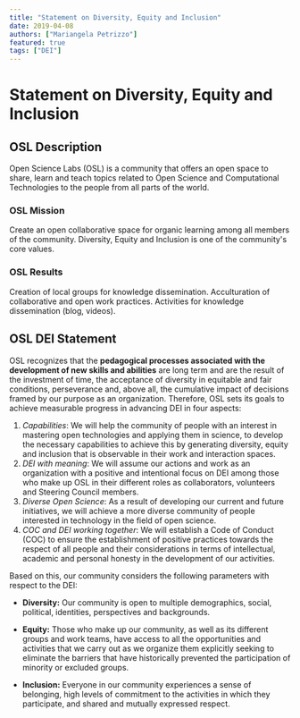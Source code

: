 ```yaml
---
title: "Statement on Diversity, Equity and Inclusion"
date: 2019-04-08
authors: ["Mariangela Petrizzo"]
featured: true
tags: ["DEI"]
---
```


# Statement on Diversity, Equity and Inclusion

## OSL Description

Open Science Labs (OSL) is a community that offers an open space to share, learn
and teach topics related to Open Science and Computational Technologies to the
people from all parts of the world.

### OSL Mission

Create an open collaborative space for organic learning among all members of the
community. Diversity, Equity and Inclusion is one of the community's core
values.

### OSL Results

Creation of local groups for knowledge dissemination. Acculturation of
collaborative and open work practices. Activities for knowledge dissemination
(blog, videos).

## OSL DEI Statement

OSL recognizes that the **pedagogical processes associated with the development
of new skills and abilities** are long term and are the result of the investment
of time, the acceptance of diversity in equitable and fair conditions,
perseverance and, above all, the cumulative impact of decisions framed by our
purpose as an organization. Therefore, OSL sets its goals to achieve measurable
progress in advancing DEI in four aspects:

1. _Capabilities_: We will help the community of people with an interest in
   mastering open technologies and applying them in science, to develop the
   necessary capabilities to achieve this by generating diversity, equity and
   inclusion that is observable in their work and interaction spaces.
2. _DEI with meaning_: We will assume our actions and work as an organization
   with a positive and intentional focus on DEI among those who make up OSL in
   their different roles as collaborators, volunteers and Steering Council
   members.
3. _Diverse Open Science_: As a result of developing our current and future
   initiatives, we will achieve a more diverse community of people interested in
   technology in the field of open science.
4. _COC and DEI working together_: We will establish a Code of Conduct (COC) to
   ensure the establishment of positive practices towards the respect of all
   people and their considerations in terms of intellectual, academic and
   personal honesty in the development of our activities.

Based on this, our community considers the following parameters with respect to
the DEI:

- **Diversity:** Our community is open to multiple demographics, social,
  political, identities, perspectives and backgrounds.

- **Equity:** Those who make up our community, as well as its different groups
  and work teams, have access to all the opportunities and activities that we
  carry out as we organize them explicitly seeking to eliminate the barriers
  that have historically prevented the participation of minority or excluded
  groups.

- **Inclusion:** Everyone in our community experiences a sense of belonging,
  high levels of commitment to the activities in which they participate, and
  shared and mutually expressed respect.
